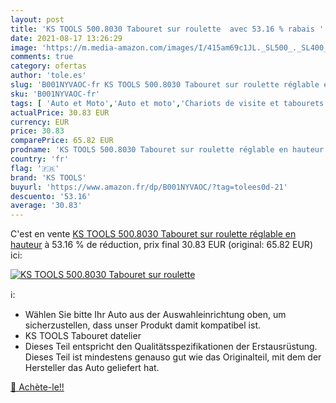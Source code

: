 ```yaml
---
layout: post
title: 'KS TOOLS 500.8030 Tabouret sur roulette  avec 53.16 % rabais '
date: 2021-08-17 13:26:29
image: 'https://m.media-amazon.com/images/I/415am69c1JL._SL500_._SL400_.jpg'
comments: true
category: ofertas
author: 'tole.es'
slug: 'B001NYVAOC-fr KS TOOLS 500.8030 Tabouret sur roulette réglable en hauteur'
sku: 'B001NYVAOC-fr'
tags: [ 'Auto et Moto','Auto et moto','Chariots de visite et tabourets à roulettes','Outils et dépannage','ks tools','Équipements garage et atelier', ]
actualPrice: 30.83 EUR
currency: EUR
price: 30.83
comparePrice: 65.82 EUR
prodname: 'KS TOOLS 500.8030 Tabouret sur roulette réglable en hauteur'
country: 'fr'
flag: '🇫🇷'
brand: 'KS TOOLS'
buyurl: 'https://www.amazon.fr/dp/B001NYVAOC/?tag=tolees0d-21'
descuento: '53.16'
average: '30.83'
---
```


C'est en vente [KS TOOLS 500.8030 Tabouret sur roulette réglable en hauteur](https://www.amazon.fr/dp/B001NYVAOC/?tag=tolees0d-21)  à  53.16 % de réduction, prix final  30.83 EUR (original: 65.82 EUR) ici:

[![KS TOOLS 500.8030 Tabouret sur roulette ](https://m.media-amazon.com/images/I/415am69c1JL._SL500_._SL400_.jpg)](https://www.amazon.fr/dp/B001NYVAOC/?tag=tolees0d-21)

ℹ️:

- Wählen Sie bitte Ihr Auto aus der Auswahleinrichtung oben, um sicherzustellen, dass unser Produkt damit kompatibel ist.
- KS TOOLS Tabouret datelier
- Dieses Teil entspricht den Qualitätsspezifikationen der Erstausrüstung. Dieses Teil ist mindestens genauso gut wie das Originalteil, mit dem der Hersteller das Auto geliefert hat.

[🛒 Achète-le!!](https://www.amazon.fr/dp/B001NYVAOC/?tag=tolees0d-21)
